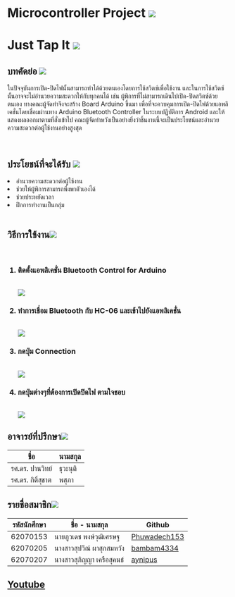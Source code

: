 # Microcontroller Project <img src="https://camo.githubusercontent.com/b05b1bc61f89df5c9e1ac70976b3e9b2c0af964a/68747470733a2f2f692e6962622e636f2f6a6777323871372f6c696768742d62756c622e706e67">
<h1>Just Tap It <img src="https://i.imgur.com/AOuQ0Rd.png"> </h1>
<h2>บทคัดย่อ <img src="https://i.imgur.com/2nxwYyS.png"></h2> 
<p> ในปัจจุบันการเปิด-ปิดไฟนั้นสามารถทำได้ด้วยตนเองโดยการใช้สวิตซ์เพื่อใช้งาน และในการใช้สวิตซ์นั้นอาจจะไม่อำนวยความสะดวกให้กับทุกคนได้ เช่น ผู้พิการที่ไม่สามารถเดินไปเปิด-ปิดสวิตซ์ด้วยตนเอง ทางคณะผู้จัดทำจึงจะสร้าง Board Arduino ขึ้นมา เพื่อที่จะควบคุมการเปิด-ปิดไฟด้วยแอพลิเคชั่นโดยเชื่อมผ่านทาง Arduino Bluetooth Controller ในระบบปฏิบัติการ Android  และให้แสดงผลออกมาตามที่สั่งเข้าไป คณะผู้จัดทำหวังเป็นอย่างยิ่งว่าชิ้นงานนี้จะเป็นประโยชน์และอำนวยความสะดวกต่อผู้ใช้งานอย่างสูงสุด</p>
<br>
<h2>ประโยชน์ที่จะได้รับ <img src="https://i.imgur.com/ydn8uOI.png"></h2> 
<p>
 <li>อำนวยความสะดวกต่อผู้ใช้งาน</li>
 <li>ช่วยให้ผู้พิการสามารถพึ่งพาตัวเองได้</li>
 <li>ช่วยประหยัดเวลา</li>
 <li>ฝึกการทำงานเป็นกลุ่ม</li>
<br>
</p>
<h2>วิธีการใช้งาน<img src="https://i.imgur.com/aLdnEQ0.png"></h2> 
<ol>
 <br>
<h3><li>ติดตั้งแอพลิเคชั่น Bluetooth Control for Arduino</li></h3>
<br><img src="https://i.imgur.com/d7rmeM4.png"><br>
<h3><li>ทำการเชื่อม Bluetooth กับ HC-06 และเข้าไปยังแอพลิเคชั่น</li></h3>
<br><img src="https://i.imgur.com/IVmLu90.png"><br>
<h3><li>กดปุ่ม Connection </li></h3>
<br><img src="https://i.imgur.com/VC9oBFm.png"><br>
<h3><li>กดปุ่มต่างๆที่ต้องการเปิดปิดไฟ ตามใจชอบ</li></h3>
<br><img src="https://i.imgur.com/dSGHQWP.png"><br>
</ol> 
<h2>อาจารย์ที่ปรึกษา<img src="https://camo.githubusercontent.com/33dcc913b66bdd70a5678d87dc0be0517b5f9e49/68747470733a2f2f692e6962622e636f2f4337446e5974372f70726f6772616d6d65722e706e67"></h2>

 ชื่อ    | นามสกุล |
 ----- | ---- |
  รศ.ดร. ปานวิทย์  | ธุวะนุติ |
  รศ.ดร. กิติ์สุชาต  | พสุภา |

<h2>รายชื่อสมาชิก<img src="https://i.imgur.com/cj8nXX1.png"></h2>

รหัสนักศึกษา  | ชื่อ - นามสกุล  |  Github | 
----- | ----- | ----- |
62070153 | นายภูวเดช พงษ์วุฒิเศรษฐ | [Phuwadech153](https://github.com/Phuwadech153) |
62070205| นางสาวสุปวีณ์ ผาสุกสมหวัง | [bambam4334](https://github.com/bambam4334) |
62070207 | นางสาวสุภิญญา เครือสุคนธ์ | [aynipus](https://github.com/aynipus) |

<h2><a href ="https://youtu.be/Lb8MpFzrv14"> Youtube </a>
</h2>








